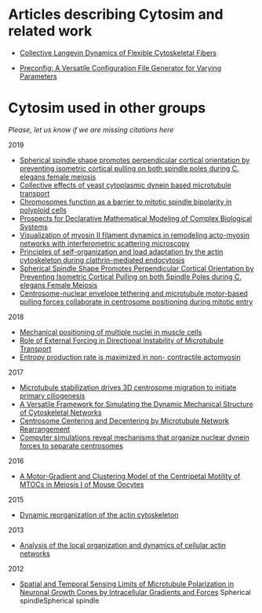 # Articles describing Cytosim and related work

- [Collective Langevin Dynamics of Flexible Cytoskeletal Fibers](http://dx.doi.org/10.1088/1367-2630/9/11/427)  

- [Preconfig: A Versatile Configuration File Generator for Varying Parameters](http://doi.org/10.5334/jors.156)  


# Cytosim used in other groups

*Please, let us know if we are missing citations here*

2019

- [Spherical spindle shape promotes perpendicular cortical orientation by preventing isometric cortical pulling on both spindle poles during C. elegans female meiosis](http://dx.doi.org/10.1242/dev.178863)  
- [Collective effects of yeast cytoplasmic dynein based microtubule transport](http://dx.doi.org/10.1039/c8sm01434e)  
- [Chromosomes function as a barrier to mitotic spindle bipolarity in polyploid cells](https://www.biorxiv.org/content/10.1101/572099v1.full)   
- [Prospects for Declarative Mathematical Modeling of Complex Biological Systems](https://arxiv.org/pdf/1804.11044.pdf)  
- [Visualization of myosin II filament dynamics in remodeling acto-myosin networks with interferometric scattering microscopy](https://www.biorxiv.org/content/10.1101/199778v4)  
- [Principles of self-organization and load adaptation by the actin cytoskeleton during clathrin-mediated endocytosis](https://www.biorxiv.org/content/10.1101/678797v1)  
- [Spherical Spindle Shape Promotes Perpendicular Cortical Orientation by Preventing Isometric Cortical Pulling on both Spindle Poles during C. elegans Female Meiosis](https://www.biorxiv.org/content/10.1101/596510v1)  
- [Centrosome-nuclear envelope tethering and microtubule motor-based pulling forces collaborate in centrosome positioning during mitotic entry](https://www.biorxiv.org/content/10.1101/442368v1)  

2018

- [Mechanical positioning of multiple nuclei in muscle cells](https://doi.org/10.1371/journal.pcbi.1006208)
- [Role of External Forcing in Directional Instability of Microtubule Transport](http://dr.iiserpune.ac.in:8080/xmlui/handle/123456789/987)
- [Entropy production rate is maximized in non- contractile actomyosin](http://dx.doi.org/10.1038/s41467-018-07413-5)

2017

- [Microtubule stabilization drives 3D centrosome migration to initiate primary ciliogenesis](https://doi.org/10.1083/jcb.201610039)
- [A Versatile Framework for Simulating the Dynamic Mechanical Structure of Cytoskeletal Networks](https://doi.org/10.1016/j.bpj.2017.06.003)
- [Centrosome Centering and Decentering by Microtubule Network Rearrangement](https://doi.org/10.4172/2168-9431.1000158)
- [Computer simulations reveal mechanisms that organize nuclear dynein forces to separate centrosomes](http://molbiolcell.org/cgi/doi/10.1091/mbc.E16-12-0823)

2016

- [A Motor-Gradient and Clustering Model of the Centripetal Motility of MTOCs in Meiosis I of Mouse Oocytes](https://doi.org/10.1371/journal.pcbi.1005102)

2015

- [Dynamic reorganization of the actin cytoskeleton](http://dx.doi.org/10.12688/f1000research.6374.1)

2013

- [Analysis of the local organization and dynamics of cellular actin networks](http://dx.doi.org/10.1083/jcb.201210123)

2012

- [Spatial and Temporal Sensing Limits of Microtubule Polarization in Neuronal Growth Cones by Intracellular Gradients and Forces](http://dx.doi.org/10.1016/j.bpj.2012.10.021)
Spherical spindleSpherical spindle